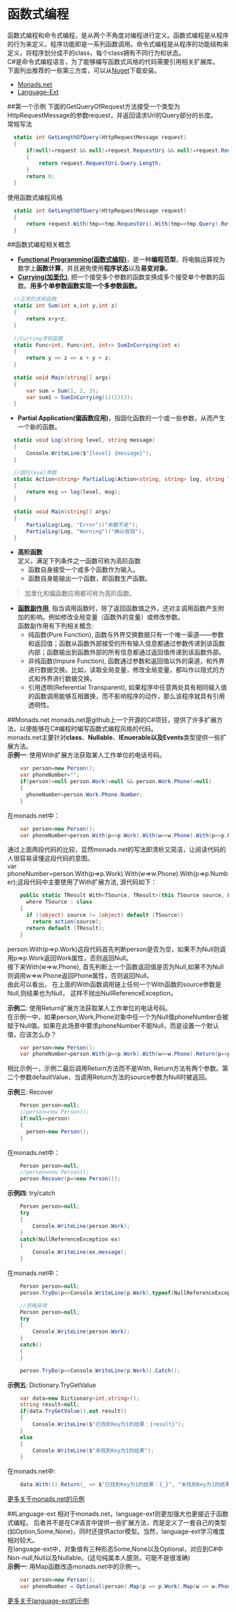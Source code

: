 函数式编程
============
函数式编程和命令式编程，是从两个不角度对编程进行定义。函数式编程是从程序的行为来定义，程序功能即是一系列函数调用。命令式编程是从程序的功能结构来定义，将程序划分成不的class，每个class拥有不同行为和状态。   
C#是命令式编程语言，为了能够编写函数式风格的代码需要引用相关扩展库。   
下面列出推荐的一些第三方库，可以从[Nuget](https://www.nuget.org/)下载安装。   
* [Monads.net](https://www.nuget.org/packages/Monads.NET)  
* [Language-Ext](https://github.com/louthy/language-ext)   

##第一个示例
下面的GetQueryOfRequest方法接受一个类型为HttpRequestMessage的参数request，并返回请求Url的Query部分的长度。   
常规写法
```C#
  static int GetLengthOfQuery(HttpRequestMessage request)
  {
      if(null!=request && null!=request.RequestUri && null!=request.RequestUri.Query)
      {
          return request.RequestUri.Query.Length;
      }
      return 0;
  }
```
使用函数式编程风格
```C#
  static int GetLengthOfQuery(HttpRequestMessage request)
  {
      return request.With(tmp=>tmp.RequestUri).With(tmp=>tmp.Query).Return(tmp=>tmp.Length,0);
  }
```

##函数式编程相关概念  
* **[Functional Programming(函数式编程)](https://zh.wikipedia.org/zh-cn/%E5%87%BD%E6%95%B8%E7%A8%8B%E5%BC%8F%E8%AA%9E%E8%A8%80)**，是一种**编程范型**，将电脑运算视为数学上**函数计算**，并且避免使用**程序状态**以及**易变对象**。
* **[Currying(加里化)](https://zh.wikipedia.org/wiki/%E6%9F%AF%E9%87%8C%E5%8C%96)**, 把一个接受多个参数的函数变换成多个接受单个参数的函数。**用多个单参数函数实现一个多参数函数。**   
```c#
  //正常的求和函数
  static int Sum(int x,int y,int z)
  {
      return x+y+z;
  }
  
  //Curring求和函数
  static Func<int, Func<int, int>> SumInCurrying(int x)
  {
      return y => z => x + y + z;
  }
  
  static void Main(string[] args)
  {
      var sum = Sum(1, 2, 3);
      var sum1 = SumInCurrying(1)(2)(3);
  }
```

* **Partial Application(偏函数应用)**，指固化函数的一个或一些参数，从而产生一个新的函数。  
```C#
  static void Log(string level, string message)
  {
      Console.WriteLine($"{level} {message}");
  }

  //固化level参数
  static Action<string> PartialLog(Action<string, string> log, string level)
  {
      return msg => log(level, msg);
  }
  
  static void Main(string[] args)
  {
      PartialLog(Log, "Error")("余额不足");
      PartialLog(Log, "Warning")("确认收钱");
  }
```

* **高阶函数**   
定义，满足下列条件之一函数可称为高阶函数  
  * 函数自身接受一个或多个函数作为输入。 
  * 函数自身能输出一个函数，即函数生产函数。   
  
>  加里化和偏函数应用都可称为高阶函数。

* **[函数副作用](https://zh.wikipedia.org/wiki/%E5%87%BD%E6%95%B0%E5%89%AF%E4%BD%9C%E7%94%A8)**, 指当调用函数时，除了返回函数值之外，还对主调用函数产生附加的影响。例如修改全局变量（函数外的变量）或修改参数。  
函数副作用有下列相关概念: 
  * 纯函数(Pure Function), 函数与外界交换数据只有一个唯一渠道——参数和返回值；函数从函数外部接受的所有输入信息都通过参数传递到该函数内部；函数输出到函数外部的所有信息都通过返回值传递到该函数外部。   
  * 非纯函数(Impure Function), 函数通过参数和返回值以外的渠道，和外界进行数据交换。比如，读取全局变量，修改全局变量，都叫作以隐式的方式和外界进行数据交换。    
  * 引用透明(Referential Transparent), 如果程序中任意两处具有相同输入值的函数调用能够互相置换，而不影响程序的动作，那么该程序就具有引用透明性。    
  
##Monads.net
monads.net是github上一个开源的C#项目，提供了许多扩展方法，以便能够在C#编程时编写函数式编程风格的代码。  
monads.net主要针对**class**、**Nullable<T>**、**IEnuerable<T>**以及**Events**类型提供一些扩展方法。  
**示例一**: 使用With扩展方法获取某人工作单位的电话号码。 
```C#
    var person=new Person();
    var phoneNumber="";
    if(person!=null person.Work!=null && person.Work.Phone!=null)
    {
      phoneNumber=person.Work.Phone.Number;
    }
```
在monads.net中：  
```C#
    var person=new Person();
    var phoneNumber=person.With(p=>p.Work).With(w=>w.Phone).With(p=>p.Number);
```
通过上面两段代码的比较，显然monads.net的写法即清析又简洁，让阅读代码的人很容易读懂这段代码的意图。   
var phoneNumber=person.With(p=>p.Work).With(w=>w.Phone).With(p=>p.Number);这段代码中主要使用了With扩展方法, 源代码如下：  
```C#
    public static TResult With<TSource, TResult>(this TSource source, Func<TSource, TResult> action)
      where TSource : class
    {
      if ((object) source != (object) default (TSource))
        return action(source);
      return default (TResult);
    }
```
person.With(p=>p.Work)这段代码首先判断person是否为空，如果不为Null则调用p=>p.Work返回Work属性，否则返回Null。   
接下来With(w=>w.Phone), 首先判断上一个函数返回值是否为Null,如果不为Null则调用w=>w.Phone返回Phone属性，否则返回Null。  
由此可以看出， 在上面的With函数调用链上任何一个With函数的source参数是Null,则结果也为Null， 这样不抛出NullReferenceException。  

**示例二**: 使用Return扩展方法获取某人工作单位的电话号码。   
在示例一中，如果person,Work,Phone对象中任一个为Null值phoneNumber会被赋于Null值。如果在此场景中要求phoneNumber不能Null，而是设置一个默认值，应该怎么办？  
```C#
    var person=new Person();
    var phoneNumber=person.With(p=>p.Work).With(w=>w.Phone).Return(p=>p.Number, defaultValue:"11111111");
```
相比示例一，示例二最后调用Return方法而不是With, Return方法有两个参数。第二个参数defaultValue，当调用Return方法的source参数为Null时被返回。   

**示例三**: Recover
```C#
    Person person=null;
    //person=new Person();
    if(null==person)
    {
      person=new Person();
    }
```
在monads.net中： 
```C#
    Person person=null;
    //person=new Person();
    person.Recover(p=>new Person());
```

**示例四**: try/catch
```C#
    Person person=null;
    try
    {
        Console.WriteLine(person.Work);
    }
    catch(NullReferenceException ex)
    {
        Console.WriteLine(ex.message);
    }
```
在monads.net中： 
```C#
    Person person=null;
    person.TryDo(p=>Console.WriteLine(p.Work),typeof(NullReferenceException)).Catch(ex=>Console.WriteLine(ex.Message));

    //忽略异常
    Person person=null;
    try
    {
        Console.WriteLine(person.Work);
    }
    catch()
    {
    }

    person.TryDo(p=>Console.WriteLine(p.Work)).Catch();
```

**示例五**: Dictionary.TryGetValue
```C#
    var data=new Dictionary<int,string>();
    string result=null;
    if(data.TryGetValue(1,out result))
    {
        Console.WriteLine($"已找到Key为1的结果：{result}");
    }
    else
    {
        Console.WriteLine($"未找到Key为1的结果");
    }
```
在monads.net中:
```C#
    data.With(1).Return(_ => $"已找到Key为1的结果：{_}", "未找到Key为1的结果").Do(_ => Console.WriteLine(_));
```

[更多关于monads.net的示例](https://github.com/sergeyzwezdin/monads.net/wiki/Monads-for-objects)   

##Language-ext
相对于monads.net，language-ext则更加强大也更接近于函数式编程。 后者并不是在C#语言中提供一些扩展方法，而是定义了一套自己的类型(如Option<T>,Some<T>,None<T>)，同时还提供actor模型。当然，language-ext学习难度相对较大。    
在language-ext中，对象值有三种形态Some,None以及Optional，对应到C#中Non-null,Null以及Nullable。(这句纯属本人臆测，可能不是很准确)   
**示例一**: 用Map函数改造monads.net中的示例一。
```C#
    var person=new Person();
    var phoneNumber = Optional(person).Map(p => p.Work).Map(w => w.Phone).Some(p => p.Number).None("11111111");    
```
[更多关于language-ext的示例](https://github.com/louthy/language-ext)   

